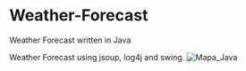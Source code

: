 # Weather-Forecast
Weather Forecast written in Java

Weather Forecast using jsoup, log4j and swing.
![Mapa_Java](https://user-images.githubusercontent.com/48219351/130799419-0e04fae1-336c-44e1-aa4d-3dc473811749.jpg)
